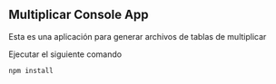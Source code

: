 ## Multiplicar Console App

Esta es una aplicación para generar archivos de tablas de multiplicar

Ejecutar el siguiente comando

```
npm install
```